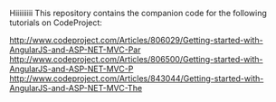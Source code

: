 Hiiiiiiiii This repository contains the companion code for the following tutorials on CodeProject:

http://www.codeproject.com/Articles/806029/Getting-started-with-AngularJS-and-ASP-NET-MVC-Par
http://www.codeproject.com/Articles/806500/Getting-started-with-AngularJS-and-ASP-NET-MVC-P
http://www.codeproject.com/Articles/843044/Getting-started-with-AngularJS-and-ASP-NET-MVC-The
